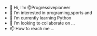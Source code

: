 - 👋 Hi, I’m @Progressivepioneer
- 👀 I’m interested in programing,sports and 
- 🌱 I’m currently learning Python
- 💞️ I’m looking to collaborate on ...
- 📫 How to reach me ...

<!---
Progressivepioneer/Progressivepioneer is a ✨ special ✨ repository because its `README.md` (this file) appears on your GitHub profile.
You can click the Preview link to take a look at your changes.
--->
